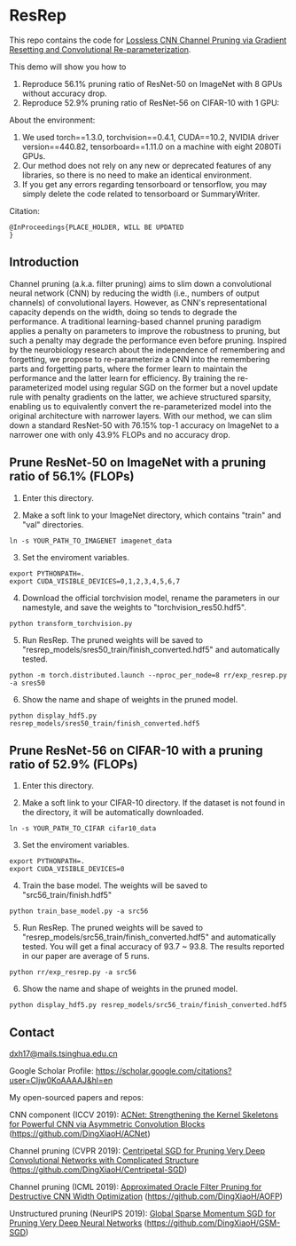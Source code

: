 # ResRep 

This repo contains the code for [Lossless CNN Channel Pruning via Gradient Resetting and Convolutional Re-parameterization](https://arxiv.org/abs/2007.03260).

This demo will show you how to
1. Reproduce 56.1% pruning ratio of ResNet-50 on ImageNet with 8 GPUs without accuracy drop.
2. Reproduce 52.9% pruning ratio of ResNet-56 on CIFAR-10 with 1 GPU:

About the environment:
1. We used torch==1.3.0, torchvision==0.4.1, CUDA==10.2, NVIDIA driver version==440.82, tensorboard==1.11.0 on a machine with eight 2080Ti GPUs. 
2. Our method does not rely on any new or deprecated features of any libraries, so there is no need to make an identical environment.
3. If you get any errors regarding tensorboard or tensorflow, you may simply delete the code related to tensorboard or SummaryWriter.

Citation:

	@InProceedings{PLACE_HOLDER, WILL BE UPDATED
	}

## Introduction

Channel pruning (a.k.a. filter pruning) aims to slim down a convolutional neural network (CNN) by reducing the width (i.e., numbers of output channels) of convolutional layers. However, as CNN's representational capacity depends on the width, doing so tends to degrade the performance. A traditional learning-based channel pruning paradigm applies a penalty on parameters to improve the robustness to pruning, but such a penalty may degrade the performance even before pruning. Inspired by the neurobiology research about the independence of remembering and forgetting, we propose to re-parameterize a CNN into the remembering parts and forgetting parts, where the former learn to maintain the performance and the latter learn for efficiency. By training the re-parameterized model using regular SGD on the former but a novel update rule with penalty gradients on the latter, we achieve structured sparsity, enabling us to equivalently convert the re-parameterized model into the original architecture with narrower layers. With our method, we can slim down a standard ResNet-50 with 76.15\% top-1 accuracy on ImageNet to a narrower one with only 43.9\% FLOPs and no accuracy drop.

## Prune ResNet-50 on ImageNet with a pruning ratio of 56.1% (FLOPs)

1. Enter this directory.

2. Make a soft link to your ImageNet directory, which contains "train" and "val" directories.
```
ln -s YOUR_PATH_TO_IMAGENET imagenet_data
```

3. Set the enviroment variables.
```
export PYTHONPATH=.
export CUDA_VISIBLE_DEVICES=0,1,2,3,4,5,6,7
```

4. Download the official torchvision model, rename the parameters in our namestyle, and save the weights to "torchvision_res50.hdf5".
```
python transform_torchvision.py
```

5. Run ResRep. The pruned weights will be saved to "resrep_models/sres50_train/finish_converted.hdf5" and automatically tested.
```
python -m torch.distributed.launch --nproc_per_node=8 rr/exp_resrep.py -a sres50
```

6. Show the name and shape of weights in the pruned model.
```
python display_hdf5.py resrep_models/sres50_train/finish_converted.hdf5
```

## Prune ResNet-56 on CIFAR-10 with a pruning ratio of 52.9% (FLOPs)

1. Enter this directory.

2. Make a soft link to your CIFAR-10 directory. If the dataset is not found in the directory, it will be automatically downloaded.
```
ln -s YOUR_PATH_TO_CIFAR cifar10_data
```

3. Set the enviroment variables.
```
export PYTHONPATH=.
export CUDA_VISIBLE_DEVICES=0
```

4. Train the base model. The weights will be saved to "src56_train/finish.hdf5"
```
python train_base_model.py -a src56
```

5. Run ResRep. The pruned weights will be saved to "resrep_models/src56_train/finish_converted.hdf5" and automatically tested. You will get a final accuracy of 93.7 ~ 93.8. The results reported in our paper are average of 5 runs.
```
python rr/exp_resrep.py -a src56
```

6. Show the name and shape of weights in the pruned model.
```
python display_hdf5.py resrep_models/src56_train/finish_converted.hdf5
```

## Contact
dxh17@mails.tsinghua.edu.cn

Google Scholar Profile: https://scholar.google.com/citations?user=CIjw0KoAAAAJ&hl=en

My open-sourced papers and repos:

CNN component (ICCV 2019): [ACNet: Strengthening the Kernel Skeletons for Powerful CNN via Asymmetric Convolution Blocks](http://openaccess.thecvf.com/content_ICCV_2019/papers/Ding_ACNet_Strengthening_the_Kernel_Skeletons_for_Powerful_CNN_via_Asymmetric_ICCV_2019_paper.pdf) (https://github.com/DingXiaoH/ACNet)

Channel pruning (CVPR 2019): [Centripetal SGD for Pruning Very Deep Convolutional Networks with Complicated Structure](http://openaccess.thecvf.com/content_CVPR_2019/html/Ding_Centripetal_SGD_for_Pruning_Very_Deep_Convolutional_Networks_With_Complicated_CVPR_2019_paper.html) (https://github.com/DingXiaoH/Centripetal-SGD)

Channel pruning (ICML 2019): [Approximated Oracle Filter Pruning for Destructive CNN Width Optimization](http://proceedings.mlr.press/v97/ding19a.html) (https://github.com/DingXiaoH/AOFP)

Unstructured pruning (NeurIPS 2019): [Global Sparse Momentum SGD for Pruning Very Deep Neural Networks](http://papers.nips.cc/paper/8867-global-sparse-momentum-sgd-for-pruning-very-deep-neural-networks.pdf) (https://github.com/DingXiaoH/GSM-SGD)
